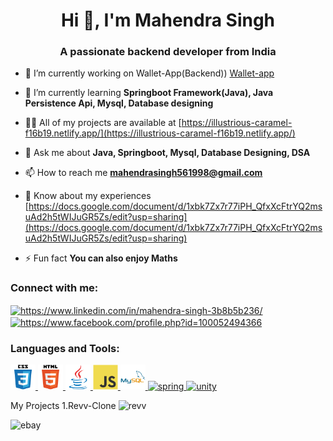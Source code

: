 <h1 align="center">Hi 👋, I'm Mahendra Singh</h1>
<h3 align="center">A passionate backend developer from India</h3>

- 🔭 I’m currently working on Wallet-App(Backend)) [Wallet-app](https://github.com/bigyanKumar/Wallet-app)

- 🌱 I’m currently learning **Springboot Framework(Java), Java Persistence Api, Mysql, Database designing**

- 👨‍💻 All of my projects are available at [https://illustrious-caramel-f16b19.netlify.app/](https://illustrious-caramel-f16b19.netlify.app/)

- 💬 Ask me about **Java, Springboot, Mysql, Database Designing, DSA**

- 📫 How to reach me **mahendrasingh561998@gmail.com**

- 📄 Know about my experiences [https://docs.google.com/document/d/1xbk7Zx7r77iPH_QfxXcFtrYQ2msuAd2h5tWIJuGR5Zs/edit?usp=sharing](https://docs.google.com/document/d/1xbk7Zx7r77iPH_QfxXcFtrYQ2msuAd2h5tWIJuGR5Zs/edit?usp=sharing)

- ⚡ Fun fact **You can also enjoy Maths**

<h3 align="left">Connect with me:</h3>
<p align="left">
<a href="https://linkedin.com/in/https://www.linkedin.com/in/mahendra-singh-3b8b5b236/" target="blank"><img align="center" src="https://raw.githubusercontent.com/rahuldkjain/github-profile-readme-generator/master/src/images/icons/Social/linked-in-alt.svg" alt="https://www.linkedin.com/in/mahendra-singh-3b8b5b236/" height="30" width="40" /></a>
<a href="https://fb.com/https://www.facebook.com/profile.php?id=100052494366" target="blank"><img align="center" src="https://raw.githubusercontent.com/rahuldkjain/github-profile-readme-generator/master/src/images/icons/Social/facebook.svg" alt="https://www.facebook.com/profile.php?id=100052494366" height="30" width="40" /></a>
</p>

<h3 align="left">Languages and Tools:</h3>
<p align="left"> <a href="https://www.w3schools.com/css/" target="_blank" rel="noreferrer"> <img src="https://raw.githubusercontent.com/devicons/devicon/master/icons/css3/css3-original-wordmark.svg" alt="css3" width="40" height="40"/> </a> <a href="https://www.w3.org/html/" target="_blank" rel="noreferrer"> <img src="https://raw.githubusercontent.com/devicons/devicon/master/icons/html5/html5-original-wordmark.svg" alt="html5" width="40" height="40"/> </a> <a href="https://www.java.com" target="_blank" rel="noreferrer"> <img src="https://raw.githubusercontent.com/devicons/devicon/master/icons/java/java-original.svg" alt="java" width="40" height="40"/> </a> <a href="https://developer.mozilla.org/en-US/docs/Web/JavaScript" target="_blank" rel="noreferrer"> <img src="https://raw.githubusercontent.com/devicons/devicon/master/icons/javascript/javascript-original.svg" alt="javascript" width="40" height="40"/> </a> <a href="https://www.mysql.com/" target="_blank" rel="noreferrer"> <img src="https://raw.githubusercontent.com/devicons/devicon/master/icons/mysql/mysql-original-wordmark.svg" alt="mysql" width="40" height="40"/> </a> <a href="https://spring.io/" target="_blank" rel="noreferrer"> <img src="https://www.vectorlogo.zone/logos/springio/springio-icon.svg" alt="spring" width="40" height="40"/> </a> <a href="https://unity.com/" target="_blank" rel="noreferrer"> <img src="https://www.vectorlogo.zone/logos/unity3d/unity3d-icon.svg" alt="unity" width="40" height="40"/> </a> </p>






My Projects
1.Revv-Clone
 ![revv](https://user-images.githubusercontent.com/59507085/172175868-6bc74211-0b7c-4a7f-ba21-2425a51cd218.png)

![ebay](https://user-images.githubusercontent.com/59507085/172175905-fb088b8c-0042-4102-9354-ea7e78f52ec2.png)
 
